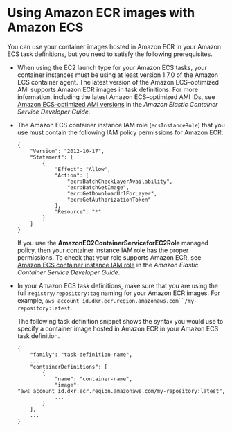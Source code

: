 # Using Amazon ECR images with Amazon ECS<a name="ECR_on_ECS"></a>

You can use your container images hosted in Amazon ECR in your Amazon ECS task definitions, but you need to satisfy the following prerequisites\.
+ When using the EC2 launch type for your Amazon ECS tasks, your container instances must be using at least version 1\.7\.0 of the Amazon ECS container agent\. The latest version of the Amazon ECS–optimized AMI supports Amazon ECR images in task definitions\. For more information, including the latest Amazon ECS–optimized AMI IDs, see [Amazon ECS\-optimized AMI versions](https://docs.aws.amazon.com/AmazonECS/latest/developerguide/ecs-ami-versions.html) in the *Amazon Elastic Container Service Developer Guide*\.
+ The Amazon ECS container instance IAM role \(`ecsInstanceRole`\) that you use must contain the following IAM policy permissions for Amazon ECR\.

  ```
  {
      "Version": "2012-10-17",
      "Statement": [
          {
              "Effect": "Allow",
              "Action": [
                  "ecr:BatchCheckLayerAvailability",
                  "ecr:BatchGetImage",
                  "ecr:GetDownloadUrlForLayer",
                  "ecr:GetAuthorizationToken"
              ],
              "Resource": "*"
          }
      ]
  }
  ```

  If you use the **AmazonEC2ContainerServiceforEC2Role** managed policy, then your container instance IAM role has the proper permissions\. To check that your role supports Amazon ECR, see [Amazon ECS container instance IAM role](https://docs.aws.amazon.com/AmazonECS/latest/developerguide/instance_IAM_role.html) in the *Amazon Elastic Container Service Developer Guide*\.
+ In your Amazon ECS task definitions, make sure that you are using the full `registry/repository:tag` naming for your Amazon ECR images\. For example, `aws_account_id.dkr.ecr.region.amazonaws.com``/my-repository:latest`\.

  The following task definition snippet shows the syntax you would use to specify a container image hosted in Amazon ECR in your Amazon ECS task definition\.

  ```
  {
      "family": "task-definition-name",
      ...
      "containerDefinitions": [
          {
              "name": "container-name",
              "image": "aws_account_id.dkr.ecr.region.amazonaws.com/my-repository:latest",
              ...
          }
      ],
      ...
  }
  ```